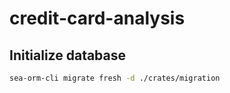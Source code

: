 # credit-card-analysis

## Initialize database

```bash
sea-orm-cli migrate fresh -d ./crates/migration
```
